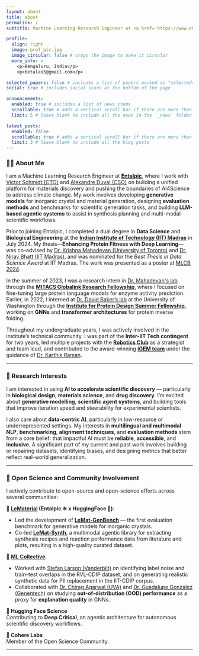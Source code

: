 ```yaml
---
layout: about
title: about
permalink: /
subtitle: Machine Learning Research Engineer at <a href='https://www.entalpic.ai/'>Entalpic</a>

profile:
  align: right
  image: prof_pic.jpg
  image_circular: false # crops the image to make it circular
  more_info: >
    <p>Bengaluru, India</p>
    <p>betalas5@gmail.com</p>

selected_papers: false # includes a list of papers marked as "selected={true}"
social: true # includes social icons at the bottom of the page

announcements:
  enabled: true # includes a list of news items
  scrollable: true # adds a vertical scroll bar if there are more than 3 news items
  limit: 5 # leave blank to include all the news in the `_news` folder

latest_posts:
  enabled: false
  scrollable: true # adds a vertical scroll bar if there are more than 3 new posts items
  limit: 3 # leave blank to include all the blog posts
---
```


### 👨‍🔬 About Me

I am a Machine Learning Research Engineer at [**Entalpic**](https://entalpic.ai/), where I work with [Victor Schmidt (CTO)](https://vict0rs.ch/) and [Alexandre Duval (CSO)](https://alexduvalinho.github.io/) on building a unified platform for materials discovery and pushing the boundaries of AI4Science to address climate change. My work involves developing **generative models** for inorganic crystal and material generation, designing **evaluation methods** and benchmarks for scientific generation tasks, and building **LLM-based agentic systems** to assist in synthesis planning and multi-modal scientific workflows.

Prior to joining Entalpic, I completed a dual degree in **Data Science** and **Biological Engineering** at the [**Indian Institute of Technology (IIT) Madras**](https://www.iitm.ac.in/) in July 2024. My thesis—**Enhancing Protein Fitness with Deep Learning**—was co-advised by [Dr. Krishna Mahadevan (University of Toronto)](https://chem-eng.utoronto.ca/faculty-staff/faculty-members/radhakrishnan-mahadevan/) and [Dr. Nirav Bhatt (IIT Madras)](https://biotech.iitm.ac.in/innerfaculty.php?fname=Nirav%20P%20Bhatt), and was nominated for the _Best Thesis in Data Science Award_ at IIT Madras. The work was presented as a poster at [MLCB 2024](https://sites.google.com/cs.washington.edu/mlcb2024/).

In the summer of 2023, I was a research intern in [Dr. Mahadevan's lab](https://lmse.utoronto.ca/) through the [**MITACS Globalink Research Fellowship**](https://www.mitacs.ca/our-programs/globalink-research-internship-students/), where I focused on fine-tuning large protein language models for enzyme activity prediction. Earlier, in 2022, I interned at [Dr. David Baker’s lab](https://www.bakerlab.org/) at the University of Washington through the [**Institute for Protein Design Summer Fellowship**](https://www.ipd.uw.edu/undergraduate-research/), working on **GNNs** and **transformer architectures** for protein inverse folding.

Throughout my undergraduate years, I was actively involved in the institute’s technical community. I was part of the **Inter-IIT Tech contingent** for two years, led multiple projects with the [**Robotics Club**](https://cfi.iitm.ac.in/clubs/ibot-club) as a strategist and team lead, and contributed to the award-winning [**iGEM team**](https://cfi.iitm.ac.in/competition-teams/igem) under the guidance of [Dr. Karthik Raman](https://ramanlab.github.io/people/karthik-raman/).

---

### 🧪 Research Interests

I am interested in using **AI to accelerate scientific discovery** — particularly in **biological design**, **materials science**, and **drug discovery**. I’m excited about **generative modelling**, **scientific agent systems**, and building tools that improve iteration speed and steerability for experimental scientists.

I also care about **data-centric AI**, particularly in low-resource or underrepresented settings. My interests in **multilingual and multimodal NLP**, **benchmarking**, **alignment techniques**, and **evaluation methods** stem from a core belief: that impactful AI must be **reliable**, **accessible**, and **inclusive**. A significant part of my current and past work involves building or repairing datasets, identifying biases, and designing metrics that better reflect real-world generalization.

---

### 🤝 Open Science and Community Involvement

I actively contribute to open-source and open-science efforts across several communities:

**🔹 [LeMaterial](https://lematerial.org/) (Entalpic ⚛️ x HuggingFace 🤗)**:

- Led the development of [**LeMat-GenBench**](https://github.com/LeMaterial/lemat-genbench) — the first evaluation benchmark for generative models for inorganic crystals.
- Co-led [**LeMat-Synth**](https://github.com/LeMaterial/lematerial-llm-synthesis), a multimodal agentic library for extracting synthesis recipes and reaction performance data from literature and plots, resulting in a high-quality curated dataset.

**🔹 [ML Collective](https://mlcollective.org/)**:

- Worked with [Stefan Larson (Vanderbilt)](https://gxlarson.github.io/) on identifying label noise and train–test overlaps in the RVL-CDIP dataset, and on generating realistic synthetic data for PII replacement in the IIT-CDIP corpus.
- Collaborated with [Dr. Chirag Agarwal (UVA)](https://chirag-agarwall.github.io/) and [Dr. Guadalupe Gonzalez (Genentech)](https://www.guadalupegonzalez.io/) on studying **out-of-distribution (OOD) performance** as a proxy for **explanation quality** in GNNs.

**🔹 Hugging Face Science**  
Contributing to **Deep Critical**, an agentic architecture for autonomous scientific discovery workflows.

**🔹 Cohere Labs**  
Member of the Open Science Community.

---

<!-- Write your biography here. Tell the world about yourself. Link to your favorite [subreddit](http://reddit.com). You can put a picture in, too. The code is already in, just name your picture `prof_pic.jpg` and put it in the `img/` folder.

Put your address / P.O. box / other info right below your picture. You can also disable any of these elements by editing `profile` property of the YAML header of your `_pages/about.md`. Edit `_bibliography/papers.bib` and Jekyll will render your [publications page](/al-folio/publications/) automatically.

Link to your social media connections, too. This theme is set up to use [Font Awesome icons](https://fontawesome.com/) and [Academicons](https://jpswalsh.github.io/academicons/), like the ones below. Add your Facebook, Twitter, LinkedIn, Google Scholar, or just disable all of them. -->
